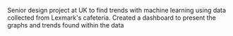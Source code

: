 Senior design project at UK to find trends with machine learning using data collected from
Lexmark's cafeteria. Created a dashboard to present the graphs and trends found within the data
